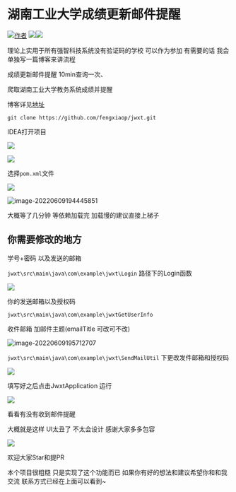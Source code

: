 # 湖南工业大学成绩更新邮件提醒
[![](https://img.shields.io/badge/author-wind-blue "作者")](https://github.com/fengxiaop/) [![](https://img.shields.io/badge/%E6%95%99%E5%8A%A1%E7%B3%BB%E7%BB%9F-%E6%88%90%E7%BB%A9%E6%9B%B4%E6%96%B0v1.0-red)](https://github.com/fengxiaop/HUT-JWXT)[![](https://img.shields.io/badge/qq-1493020035-brightgreen"作者qq") ]() 

理论上实用于所有强智科技系统没有验证码的学校  可以作为参加  有需要的话 我会单独写一篇博客来讲流程

成绩更新邮件提醒 10min查询一次、

爬取湖南工业大学教务系统成绩并提醒 

博客详见<a href = "https://blog.huttop.top/2022/01/11/%E7%88%AC%E5%8F%96%E5%BC%BA%E5%88%B6%E7%A7%91%E6%8A%80%E6%95%99%E5%8A%A1%E7%B3%BB%E7%BB%9F%E2%80%94%E4%BB%A5%E6%B9%96%E5%8D%97%E5%B7%A5%E4%B8%9A%E5%A4%A7%E5%AD%A6%E4%B8%BA%E4%BE%8B/">地址</a>

`git clone https://github.com/fengxiaop/jwxt.git`

IDEA打开项目

![](http://windxiao-1307340949.cosgz.myqcloud.com/20220609194225.png)

![](http://windxiao-1307340949.cosgz.myqcloud.com/20220609194255.png)

选择`pom.xml`文件

![](http://windxiao-1307340949.cosgz.myqcloud.com/20220609194343.png)

![image-20220609194445851](C:\Users\peng\AppData\Roaming\Typora\typora-user-images\image-20220609194445851.png)

大概等了几分钟 等依赖加载完  加载慢的建议直接上梯子

## 你需要修改的地方

学号+密码 以及发送的邮箱

`jwxt\src\main\java\com\example\jwxt\Login` 路径下的Login函数

![](http://windxiao-1307340949.cosgz.myqcloud.com/20220609195620.png)

你的发送邮箱以及授权码

`jwxt\src\main\java\com\example\jwxtGetUserInfo`

收件邮箱 加邮件主题(emailTitle  可改可不改) 

![image-20220609195712707](C:\Users\peng\AppData\Roaming\Typora\typora-user-images\image-20220609195712707.png)

`jwxt\src\main\java\com\example\jwxt\SendMailUtil` 下更改发件邮箱和授权码 

![](http://windxiao-1307340949.cosgz.myqcloud.com/20220609200055.png)

填写好之后点击JwxtApplication 运行

![](http://windxiao-1307340949.cosgz.myqcloud.com/20220609200148.png)

看看有没有收到邮件提醒

大概就是这样 UI太丑了  不太会设计  感谢大家多多包容

![](http://windxiao-1307340949.cosgz.myqcloud.com/20220609200425.png)



欢迎大家Star和提PR  

本个项目很粗糙  只是实现了这个功能而已  如果你有好的想法和建议希望你和和我交流  联系方式已经在上面可以看到~
